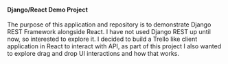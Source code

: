 #### Django/React Demo Project

The purpose of this application and repository is to demonstrate Django REST Framework alongside React.
I have not used Django REST up until now, so interested to explore it. I decided to build a Trello like client
application in React to interact with API, as part of this project I also wanted to explore drag and drop UI interactions and how that works.
